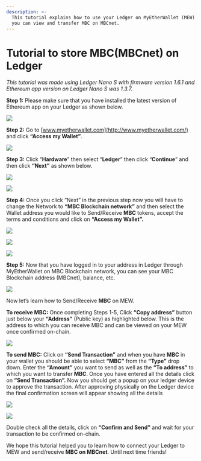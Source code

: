 ```yaml
---
description: >-
  This tutorial explains how to use your Ledger on MyEtherWallet (MEW) so that
  you can view and transfer MBC on MBCnet.
---
```


# Tutorial to store MBC\(MBCnet\) on Ledger



_This tutorial was made using Ledger Nano S with firmware version 1.6.1 and Ethereum app version on Ledger Nano S was 1.3.7._

**Step 1:** Please make sure that you have installed the latest version of Ethereum app on your Ledger as shown below.

![](../../.gitbook/assets/0%20%282%29.png)

**Step 2:** Go to [www.myetherwallet.com](http://www.myetherwallet.com/) and click **“Access my Wallet”**.

![](../../.gitbook/assets/1%20%285%29.png)

**Step 3:** Click “**Hardware**” then select “**Ledger**” then click “**Continue**” and then click **“Next”** as shown below.

![](../../.gitbook/assets/2%20%285%29.png)

![](../../.gitbook/assets/3%20%284%29.png)

**Step 4:** Once you click “Next” in the previous step now you will have to change the Network to **“MBC Blockchain network”** and then select the Wallet address you would like to Send/Receive **MBC** tokens, accept the terms and conditions and click on **“Access my Wallet”.**

![](../../.gitbook/assets/4%20%285%29.png)

![](../../.gitbook/assets/5%20%283%29.png)

![](../../.gitbook/assets/6%20%284%29.png)

**Step 5:** Now that you have logged in to your address in Ledger through MyEtherWallet on MBC Blockchain network, you can see your MBC Blockchain address \(MBCnet\), balance, etc.

![](../../.gitbook/assets/7%20%283%29.png)

Now let’s learn how to Send/Receive **MBC** on MEW.

**To receive MBC:** Once completing Steps 1-5, Click **“Copy address”** button just below your **“Address”** \(Public key\) as highlighted below. This is the address to which you can receive MBC and can be viewed on your MEW once confirmed on-chain.

![](../../.gitbook/assets/8%20%283%29.png)

**To send MBC:** Click on **“Send Transaction”** and when you have **MBC** in your wallet you should be able to select **“MBC”** from the **“Type”** drop down. Enter the **“Amount”** you want to send as well as the **“To address”** to which you want to transfer **MBC**. Once you have entered all the details click on **“Send Transaction”.** Now you should get a popup on your ledger device to approve the transaction. After approving physically on the Ledger device the final confirmation screen will appear showing all the details

![](../../.gitbook/assets/9%20%283%29.png)

![](../../.gitbook/assets/10%20%283%29.png)

Double check all the details, click on **“Confirm and Send”** and wait for your transaction to be confirmed on-chain.

We hope this tutorial helped you to learn how to connect your Ledger to MEW and send/receive **MBC on MBCnet**. Until next time friends!

